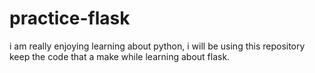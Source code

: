 # practice-flask
i am really enjoying learning about python, i will be using this repository keep the code that a make while learning about flask.
